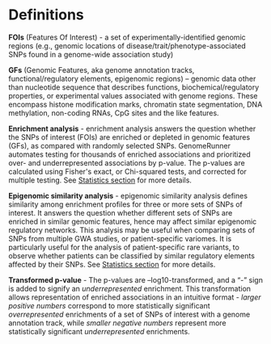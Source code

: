

Definitions
========================================================

**FOIs** (Features Of Interest) - a set of experimentally-identified genomic regions (e.g., genomic locations of disease/trait/phenotype-associated SNPs found in a genome-wide association study)


**GFs** (Genomic Features, aka genome annotation tracks, functional/regulatory elements, epigenomic regions) – genomic data other than nucleotide sequence that describes functions, biochemical/regulatory properties, or experimental values associated with genome regions. These encompass histone modification marks, chromatin state segmentation, DNA methylation, non-coding RNAs, CpG sites and the like features.


**Enrichment analysis** - enrichment analysis answers the question whether the SNPs of interest (FOIs) are enriched or depleted in genomic features (GFs), as compared with randomly selected SNPs. GenomeRunner automates testing for thousands of enriched associations and prioritized over- and underrepresented associations by p-value. The p-values are calculated using Fisher's exact, or Chi-squared tests, and corrected for multiple testing. See [Statistics section](../statistics/enrichment.md) for more details.


**Epigenomic similarity analysis** - epigenomic similarity analysis defines similarity among enrichment profiles for three or more sets of SNPs of interest. It answers the question whether different sets of SNPs are enriched in similar genomic features, hence may affect similar epigenomic regulatory networks. This analysis may be useful when comparing sets of SNPs from multiple GWA studies, or patient-specific variomes. It is particularly useful for the analysis of patient-specific rare variants, to observe whether patients can be classified by similar regulatory elements affected by their SNPs. See [Statistics section](../statistics/similarity.md) for more details.

**Transformed p-value** - The p-values are –log10-transformed, and a “-” sign is added to signify an *underrepresented* enrichment.  This transformation allows representation of enriched associations in an intuitive format - *larger positive numbers* correspond to more statistically significant *overrepresented* enrichments of a set of SNPs of interest with a genome annotation track, while *smaller negative numbers* represent more statistically significant *underrepresented* enrichments. 
